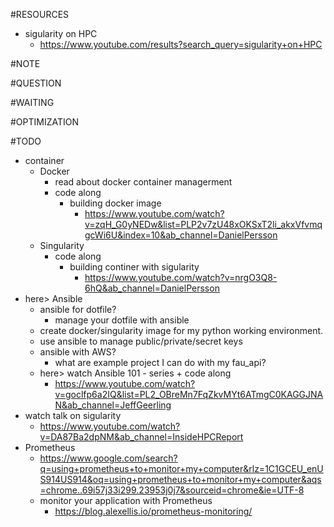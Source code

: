 #RESOURCES
* sigularity on HPC
    * https://www.youtube.com/results?search_query=sigularity+on+HPC

#NOTE

#QUESTION

#WAITING

#OPTIMIZATION

#TODO
* container
    * Docker 
        * read about docker container managerment
        * code along 
            * building docker image
                * https://www.youtube.com/watch?v=zqH_G0yNEDw&list=PLP2v7zU48xOKSxT2li_akxVfvmqgcWi6U&index=10&ab_channel=DanielPersson 
    * Singularity 
        * code along 
            * building continer with sigularity
                * https://www.youtube.com/watch?v=nrgO3Q8-6hQ&ab_channel=DanielPersson
* here> Ansible
    * ansible for dotfile?
        * manage your dotfile with ansible
    * create docker/singularity image for my python working environment.
    * use ansible to manage public/private/secret keys
    * ansible with AWS?
        * what are example project I can do with my fau_api?
    * here> watch Ansible 101 - series  + code along
        * https://www.youtube.com/watch?v=goclfp6a2IQ&list=PL2_OBreMn7FqZkvMYt6ATmgC0KAGGJNAN&ab_channel=JeffGeerling
* watch talk on sigularity
    * https://www.youtube.com/watch?v=DA87Ba2dpNM&ab_channel=InsideHPCReport 
* Prometheus
    * https://www.google.com/search?q=using+prometheus+to+monitor+my+computer&rlz=1C1GCEU_enUS914US914&oq=using+prometheus+to+monitor+my+computer&aqs=chrome..69i57j33i299.23953j0j7&sourceid=chrome&ie=UTF-8
    * monitor your application with Prometheus 
        * https://blog.alexellis.io/prometheus-monitoring/
